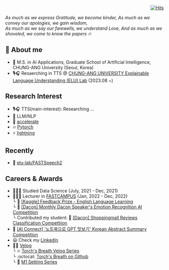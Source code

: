   <div align=right>
	
  [![Hits](https://hits.seeyoufarm.com/api/count/incr/badge.svg?url=https%3A%2F%2Fgithub.com%2Fzzsza)](https://hits.seeyoufarm.com) 
	
  </div>

*As much as we express Gratitude, we become kinder, As much as we convey our apologies, we gain wisdom,*       
*As much as we say our farewells, we understand Love, And as much as we shoveled, we come to know the papers 🔥*        

## :goggles: About me
- :lab_coat: M.S. in AI Applications, Graduate School of Artificial Intelligence, CHUNG-ANG University (Seoul, Korea)
- 🎙️🎧 Resaerching in TTS @ [CHUNG-ANG UNIVERSITY Explainable Language Understanding (ELU) Lab](https://www.elulab.kr/#/en) (2023.08 ~)  

## Research Interest
- 🎙️🎧 TTS(main-interest): Researching ... 
- 🦙 LLM/NLP
- 🤗 [accelerate](https://github.com/huggingface/accelerate)
- :fire: [Pytorch](https://pytorch.org/)
- ⚡ [lightning](https://lightning.ai/)

## Recently
- :mega: [elu-lab/FASTSpeech2](https://github.com/elu-lab/FASTSPeech2/tree/main)

## Careers & Awards
- 👨🏻‍🎓️ Studied Data Science (July, 2021 - Dec, 2021)
- 👨🏼‍🏫️ Lecturer in [FASTCAMPUS](https://fastcampus.co.kr/) (Jan, 2022 - Dec, 2022)    
  └ :2nd_place_medal: [[Kaggle] Feedback Prize - English Language Learning](https://www.kaggle.com/competitions/feedback-prize-english-language-learning)   
  └ :medal_sports: [[Dacon] Monthly Dacon Speaker's Emotion Recognition AI Competition](https://dacon.io/competitions/official/236027/overview/description)    
  └ Contributed my student: :medal_sports: [[Dacon] Shoppingmall Reviews Classification Compettiion](https://dacon.io/competitions/official/235938/overview/description)     
- :2nd_place_medal: [[AI Connect] '노트북으로 GPT 맛보기' Korean Abstract Summary Competition](https://aiconnect.kr/competition/detail/223)
- :smiley: Check my [LinkedIn](https://www.linkedin.com/in/heiswicked/)
- ✍🏻️ [Velog](https://velog.io/@heiswicked)     
  └ :fire: [Torch's Breath Velog Series](https://velog.io/@heiswicked/series/Torchs-Breath)    
  └ :octocat: [Torch's Breath on Github](https://github.com/renslightsaber/Torchs-Breath)     
  └ 🍏 [M1 Setting Series](https://velog.io/@heiswicked/series/M1Settings)     





<!--
**renslightsaber/renslightsaber** is a ✨ _special_ ✨ repository because its `README.md` (this file) appears on your GitHub profile.

Here are some ideas to get you started:

- 🔭 I’m currently working on ...
- 🌱 I’m currently learning ...
- 👯 I’m looking to collaborate on ...
- 🤔 I’m looking for help with ...
- 💬 Ask me about ...
- 📫 How to reach me: ...
- 😄 Pronouns: ...
- ⚡ Fun fact: ...
-->

